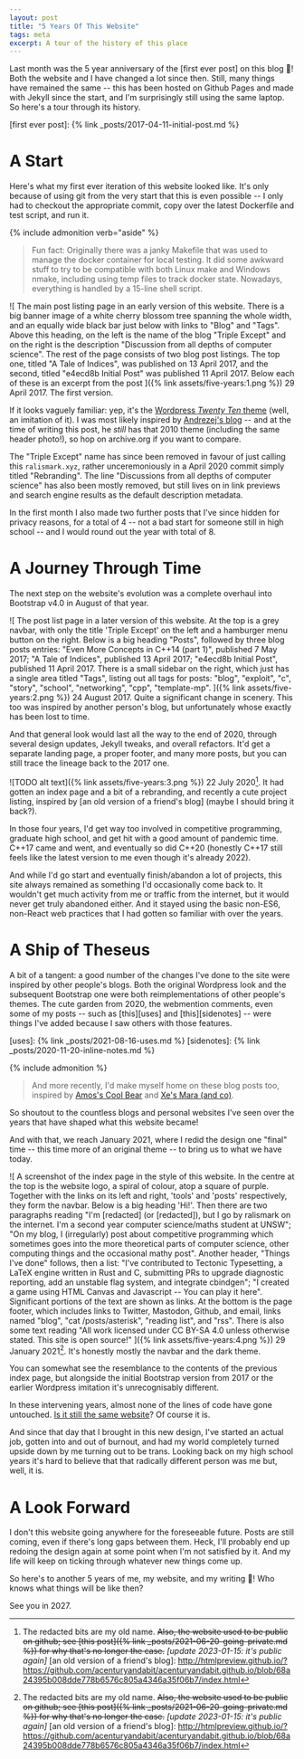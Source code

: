 ```yaml
---
layout: post
title: "5 Years Of This Website"
tags: meta
excerpt: A tour of the history of this place
---
```


Last month was the 5 year anniversary of the [first ever post] on this blog 🎉!
Both the website and I have changed a lot since then.
Still, many things have remained the same -- this has been hosted on Github Pages and made with Jekyll since the start, and I'm surprisingly still using the same laptop.
So here's a tour through its history.

[first ever post]: {% link _posts/2017-04-11-initial-post.md %}

# A Start

Here's what my first ever iteration of this website looked like.
It's only because of using git from the very start that this is even possible -- I only had to checkout the appropriate commit, copy over the latest Dockerfile and test script, and run it.

{% include admonition verb="aside" %}
> Fun fact: Originally there was a janky Makefile that was used to manage the docker container for local testing.
> It did some awkward stuff to try to be compatible with both Linux make and Windows nmake, including using temp files to track docker state.
> Nowadays, everything is handled by a 15-line shell script.

![
  The main post listing page in an early version of this website.
  There is a big banner image of a white cherry blossom tree spanning the whole width, and an equally wide black bar just below with links to "Blog" and "Tags".
  Above this heading, on the left is the name of the blog "Triple Except" and on the right is the description "Discussion from all depths of computer science".
  The rest of the page consists of two blog post listings.
  The top one, titled "A Tale of Indices", was published on 13 April 2017, and the second, titled "e4ecd8b Initial Post" was published 11 April 2017.
  Below each of these is an excerpt from the post
]({% link assets/five-years:1.png %})
29 April 2017.
The first version.

If it looks vaguely familiar: yep, it's the [Wordpress _Twenty Ten_ theme] (well, an imitation of it).
I was most likely inspired by [Andrezej's blog] -- and at the time of writing this post, he _still_ has that 2010 theme (including the same header photo!), so hop on archive.org if you want to compare.

[Wordpress _Twenty Ten_ theme]: https://wordpress.org/themes/twentyten/
[Andrezej's blog]: https://akrzemi1.wordpress.com/

The "Triple Except" name has since been removed in favour of just calling this `ralismark.xyz`, rather unceremoniously in a April 2020 commit simply titled "Rebranding".
The line "Discussions from all depths of computer science" has also been mostly removed, but still lives on in link previews and search engine results as the default description metadata.

In the first month I also made two further posts that I've since hidden for privacy reasons, for a total of 4 -- not a bad start for someone still in high school -- and I would round out the year with total of 8.

# A Journey Through Time

The next step on the website's evolution was a complete overhaul into Bootstrap v4.0 in August of that year.

![
  The post list page in a later version of this website.
  At the top is a grey navbar, with only the title 'Triple Except' on the left and a hamburger menu button on the right.
  Below is a big heading "Posts", followed by three blog posts entries:
  "Even More Concepts in C++14 (part 1)", published 7 May 2017;
  "A Tale of Indices", published 13 April 2017;
  "e4ecd8b Initial Post", published 11 April 2017.
  There is a small sidebar on the right, which just has a single area titled "Tags", listing out all tags for posts: "blog", "exploit", "c", "story", "school", "networking", "cpp", "template-mp".
]({% link assets/five-years:2.png %})
24 August 2017.
Quite a significant change in scenery.
This too was inspired by another person's blog, but unfortunately whose exactly has been lost to time.

And that general look would last all the way to the end of 2020, through several design updates, Jekyll tweaks, and overall refactors.
It'd get a separate landing page, a proper footer, and many more posts, but you can still trace the lineage back to the 2017 one.

![TODO alt text]({% link assets/five-years:3.png %})
22 July 2020[^details].
It had gotten an index page and a bit of a rebranding, and recently a cute project listing, inspired by [an old version of a friend's blog] (maybe I should bring it back?).

[^details]: The redacted bits are my old name. ~~Also, the website used to be public on github; see [this post]({% link _posts/2021-06-20-going-private.md %}) for why that's no longer the case.~~ *\[update 2023-01-15: it's public again\]*
[an old version of a friend's blog]: http://htmlpreview.github.io/?https://github.com/acenturyandabit/acenturyandabit.github.io/blob/68a24395b008dde778b6576c805a4346a35f06b7/index.html

In those four years, I'd get way too involved in competitive programming, graduate high school, and get hit with a good amount of pandemic time.
C++17 came and went, and eventually so did C++20 (honestly C++17 still feels like the latest version to me even though it's already 2022).

And while I'd go start and eventually finish/abandon a lot of projects, this site always remained as something I'd occasionally come back to.
It wouldn't get much activity from me or traffic from the internet, but it would never get truly abandoned either.
And it stayed using the basic non-ES6, non-React web practices that I had gotten so familiar with over the years.

# A Ship of Theseus

A bit of a tangent: a good number of the changes I've done to the site were inspired by other people's blogs.
Both the original Wordpress look and the subsequent Bootstrap one were both reimplementations of other people's themes.
The cute garden from 2020, the webmention comments, even some of my posts -- such as [this][uses] and [this][sidenotes] -- were things I've added because I saw others with those features.

[uses]: {% link _posts/2021-08-16-uses.md %}
[sidenotes]: {% link _posts/2020-11-20-inline-notes.md %}

{% include admonition %}
> And more recently, I'd make myself home on these blog posts too, inspired by [Amos's Cool Bear] and [Xe's Mara (and co)].

[Xe's Mara (and co)]: https://christine.website/blog/how-mara-works-2020-09-30
[Amos's Cool Bear]: https://fasterthanli.me/articles/peeking-inside-a-rust-enum

So shoutout to the countless blogs and personal websites I've seen over the years that have shaped what this website became!

And with that, we reach January 2021, where I redid the design one "final" time -- this time more of an original theme -- to bring us to what we have today.

![
  A screenshot of the index page in the style of this website.
  In the centre at the top is the website logo, a spiral of colour, atop a square of purple.
  Together with the links on its left and right, 'tools' and 'posts' respectively, they form the navbar.
  Below is a big heading 'Hi!'.
  Then there are two paragraphs reading
  "I'm [redacted] (or [redacted]), but I go by ralismark on the internet. 
  I'm a second year computer science/maths student at UNSW";
  "On my blog, I (irregularly) post about competitive programming which sometimes goes into the more theoretical parts of computer science, other computing things and the occasional mathy post".
  Another header, "Things I've done" follows, then a list:
  "I've contributed to Tectonic Typesetting, a LaTeX engine written in Rust and C, submitting PRs to upgrade diagnostic reporting, add an unstable flag system, and integrate cbindgen";
  "I created a game using HTML Canvas and Javascript -- You can play it here".
  Significant portions of the text are shown as links.
  At the bottom is the page footer, which includes links to Twitter, Mastodon, Github, and email, links named "blog", "cat /posts/asterisk", "reading list", and "rss".
  There is also some text reading "All work licensed under CC BY-SA 4.0 unless otherwise stated. This site is open source!"
]({% link assets/five-years:4.png %})
29 January 2021[^details].
It's honestly mostly the navbar and the dark theme.

You can somewhat see the resemblance to the contents of the previous index page, but alongside the initial Bootstrap version from 2017 or the earlier Wordpress imitation it's unrecognisably different.

In these intervening years, almost none of the lines of code have gone untouched.
[Is it still the same website](https://en.wikipedia.org/wiki/Ship_of_Theseus)?
Of course it is.

And since that day that I brought in this new design, I've started an actual job, gotten into and out of burnout, and had my world completely turned upside down by me turning out to be trans.
Looking back on my high school years it's hard to believe that that radically different person was me but, well, it is.

# A Look Forward

I don't this website going anywhere for the foreseeable future.
Posts are still coming, even if there's long gaps between them.
Heck, I'll probably end up redoing the design again at some point when I'm not satisfied by it.
And my life will keep on ticking through whatever new things come up.

So here's to another 5 years of me, my website, and my writing 🥂!
Who knows what things will be like then?

See you in 2027.
